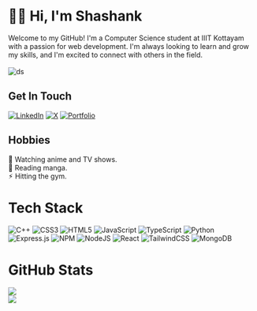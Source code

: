 # 👋🏾 Hi, I'm Shashank
Welcome to my GitHub! I'm a Computer Science student at IIIT Kottayam with a passion for web development. I'm always looking to learn and grow my skills, and I'm excited to connect with others in the field.
<br /><br />
![ds](https://github.com/U-Shashank/U-Shashank/assets/121192796/de2381af-c8b2-4269-8bca-891537c90a03)

## Get In Touch
[![LinkedIn](https://img.shields.io/badge/LinkedIn-%230077B5.svg?logo=linkedin&logoColor=white)](https://linkedin.com/in/upadhyay-shashank) [![X](https://img.shields.io/badge/X-black.svg?logo=X&logoColor=white)](https://x.com/ShashankUp46820) [![Portfolio](https://img.shields.io/badge/Portfolio-%23000000.svg?style=plastic&logo=firefox&logoColor=#FF7139)](https://shashank-upadhyay.vercel.app)

## Hobbies
 🍿 Watching anime and TV shows.  
 📓 Reading manga.  
 ⚡︎ Hitting the gym.

# Tech Stack
![C++](https://img.shields.io/badge/c++-%2300599C.svg?style=plastic&logo=c%2B%2B&logoColor=white) ![CSS3](https://img.shields.io/badge/css3-%231572B6.svg?style=plastic&logo=css3&logoColor=white) ![HTML5](https://img.shields.io/badge/html5-%23E34F26.svg?style=plastic&logo=html5&logoColor=white) ![JavaScript](https://img.shields.io/badge/javascript-%23323330.svg?style=plastic&logo=javascript&logoColor=%23F7DF1E) ![TypeScript](https://img.shields.io/badge/typescript-%23007ACC.svg?style=plastic&logo=typescript&logoColor=white) ![Python](https://img.shields.io/badge/python-3670A0?style=plastic&logo=python&logoColor=ffdd54) ![Express.js](https://img.shields.io/badge/express.js-%23404d59.svg?style=plastic&logo=express&logoColor=%2361DAFB) ![NPM](https://img.shields.io/badge/NPM-%23CB3837.svg?style=plastic&logo=npm&logoColor=white) ![NodeJS](https://img.shields.io/badge/node.js-6DA55F?style=plastic&logo=node.js&logoColor=white) ![React](https://img.shields.io/badge/react-%2320232a.svg?style=plastic&logo=react&logoColor=%2361DAFB) ![TailwindCSS](https://img.shields.io/badge/tailwindcss-%2338B2AC.svg?style=plastic&logo=tailwind-css&logoColor=white) ![MongoDB](https://img.shields.io/badge/MongoDB-%234ea94b.svg?style=plastic&logo=mongodb&logoColor=white)

# GitHub Stats
![](https://github-readme-stats.vercel.app/api?username=U-Shashank&theme=great-gatsby&hide_border=false&include_all_commits=false&count_private=false)<br/>
![](https://github-readme-stats.vercel.app/api/top-langs/?username=U-Shashank&theme=great-gatsby&hide_border=false&include_all_commits=false&count_private=false&layout=compact)
